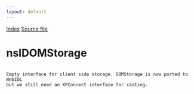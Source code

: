 ```yaml
---
layout: default
---
```

<div id='links'><a href="../index.html">Index</a>
<a href="http://dxr.mozilla.org/mozilla-central/source/dom/interfaces/storage/nsIDOMStorage.idl">Source file</a>
</div>

# nsIDOMStorage #
<code>  
Empty interface for client side storage. DOMStorage is now ported to WebIDL  
but we still need an XPConnect interface for casting.  
  
</code>
